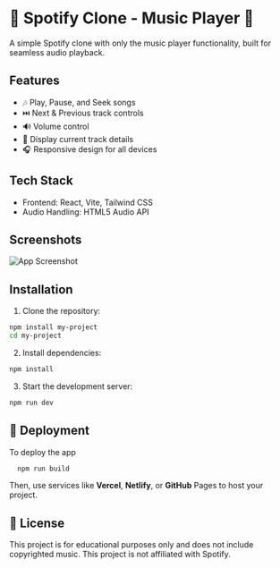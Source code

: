 
# 🎵 Spotify Clone - Music Player 🎵

A simple Spotify clone with only the music player functionality, built for seamless audio playback.


## Features

- 🎶 Play, Pause, and Seek songs
- ⏭️ Next & Previous track controls
- 🔊 Volume control
- 📜 Display current track details  
- 🎧 Responsive design for all devices


## Tech Stack

- Frontend: React, Vite, Tailwind CSS
- Audio Handling: HTML5 Audio API


## Screenshots

![App Screenshot](https://via.placeholder.com/468x300?text=App+Screenshot+Here)


## Installation

1. Clone the repository:

```bash
npm install my-project
cd my-project
```
2. Install dependencies:

```bash
npm install
```
3. Start the development server:

```bash
npm run dev
```

## 🚀 Deployment

To deploy the app

```bash
  npm run build
```

Then, use services like **Vercel**, **Netlify**, or **GitHub** Pages to host your project.


## 📜 License

This project is for educational purposes only and does not include copyrighted music.
This project is not affiliated with Spotify.

